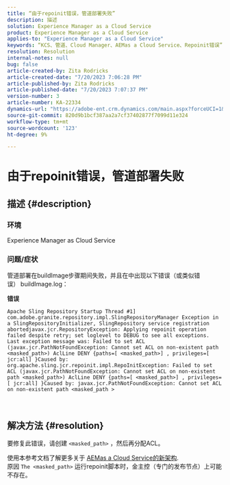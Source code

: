 ```yaml
---
title: “由于repoinit错误，管道部署失败”
description: 描述
solution: Experience Manager as a Cloud Service
product: Experience Manager as a Cloud Service
applies-to: "Experience Manager as a Cloud Service"
keywords: “KCS、管道、Cloud Manager、AEMas a Cloud Service、Repoinit错误”
resolution: Resolution
internal-notes: null
bug: false
article-created-by: Zita Rodricks
article-created-date: "7/20/2023 7:06:28 PM"
article-published-by: Zita Rodricks
article-published-date: "7/20/2023 7:07:37 PM"
version-number: 3
article-number: KA-22334
dynamics-url: "https://adobe-ent.crm.dynamics.com/main.aspx?forceUCI=1&pagetype=entityrecord&etn=knowledgearticle&id=49d97881-3027-ee11-9966-6045bd0065b6"
source-git-commit: 820d9b1bcf387aa2a7cf37402877f7099d11e324
workflow-type: tm+mt
source-wordcount: '123'
ht-degree: 9%

---
```


# 由于repoinit错误，管道部署失败

## 描述 {#description}


### 环境

Experience Manager as Cloud Service

### 问题/症状

管道部署在buildImage步骤期间失败，并且在中出现以下错误（或类似错误）<b> </b>buildImage.log：


<b>错误</b>


```
Apache Sling Repository Startup Thread #1]  com.adobe.granite.repository.impl.SlingRepositoryManager Exception in a SlingRepositoryInitializer, SlingRepository service registration abortedjavax.jcr.RepositoryException: Applying repoinit operation failed despite retry; set loglevel to DEBUG to see all exceptions. Last exception message was: Failed to set ACL (javax.jcr.PathNotFoundException: Cannot set ACL on non-existent path <masked_path>) AclLine DENY {paths=[ <masked_path>] , privileges=[ jcr:all] }Caused by: org.apache.sling.jcr.repoinit.impl.RepoInitException: Failed to set ACL (javax.jcr.PathNotFoundException: Cannot set ACL on non-existent path <masked_path>) AclLine DENY {paths=[ <masked_path>] , privileges=[ jcr:all] }Caused by: javax.jcr.PathNotFoundException: Cannot set ACL on non-existent path <masked_path >
```



` `
` `


## 解决方法 {#resolution}


要修复此错误，请创建 `<masked_path>` ，然后再分配ACL。

使用本参考文档了解更多关于 [AEMas a Cloud Service的新架构](https://experienceleague.adobe.com/docs/experience-manager-cloud-service/content/overview/architecture.html?lang=en#key-evolutions:~:text=publish%20nodes.%20The-，golden%20主控，-is%20a%20specialized).
<br>原因
`The <masked_path>` 运行repoinit脚本时，金主控（专门的发布节点）上可能不存在。<br>

